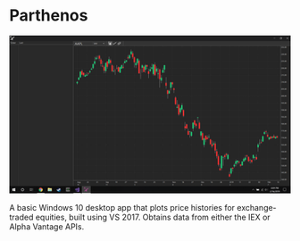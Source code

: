 # Parthenos

![Sample UI Image](Parthenos.png?raw=true "")

A basic Windows 10 desktop app that plots price histories for exchange-traded equities, built using VS 2017. Obtains data from either the IEX or Alpha Vantage APIs.
